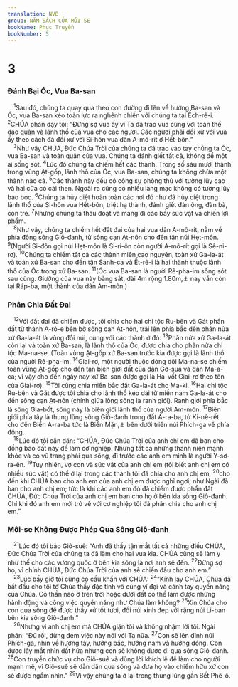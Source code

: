 ```yaml
---
translation: NVB
group: NĂM SÁCH CỦA MÔI-SE
bookName: Phục Truyền 
bookNumber: 5
---
```


<div class="title"><h1>3</h1><h3>Đánh Bại Óc, Vua Ba-san </h3></div>
<span class="verse phu_3_1"> <sup>1</sup>Sau đó, chúng ta quay qua theo con đường đi lên về hướng Ba-san và Óc, vua Ba-san kéo toàn lực ra nghênh chiến với chúng ta tại Ếch-rê-i. </span>
<span class="verse phu_3_2"><sup>2</sup>CHÚA phán dạy tôi: “Đừng sợ vua ấy vì Ta đã trao vua cùng với toàn thể đạo quân và lãnh thổ của vua cho các ngươi. Các ngươi phải đối xử với vua ấy theo cách đã đối xử với Si-hôn vua dân A-mô-rít ở Hết-bôn.” <br/></span>
<span class="verse phu_3_3"> <sup>3</sup>Như vậy CHÚA, Đức Chúa Trời của chúng ta đã trao vào tay chúng ta Óc, vua Ba-san và toàn quân của vua. Chúng ta đánh giết tất cả, không để một ai sống sót. </span>
<span class="verse phu_3_4"><sup>4</sup>Lúc đó chúng ta chiếm hết các thành. Trong số sáu mươi thành trong vùng Ạt-gốp, lãnh thổ của Óc, vua Ba-san, chúng ta không chừa một thành nào cả. </span>
<span class="verse phu_3_5"><sup>5</sup>Các thành này đều có công sự phòng thủ với tường lũy cao và hai cửa có cài then. Ngoài ra cũng có nhiều làng mạc không có tường lũy bao bọc. </span>
<span class="verse phu_3_6"><sup>6</sup>Chúng ta hủy diệt hoàn toàn các nơi đó như đã hủy diệt trong lãnh thổ của Si-hôn vua Hết-bôn, triệt hạ thành, đánh giết đàn ông, đàn bà, con trẻ. </span>
<span class="verse phu_3_7"><sup>7</sup>Nhưng chúng ta thâu đoạt và mang đi các bầy súc vật và chiến lợi phẩm. <br/></span>
<span class="verse phu_3_8"> <sup>8</sup>Như vậy, chúng ta chiếm hết đất đai của hai vua dân A-mô-rít, nằm về phía đông sông Giô-đanh, từ sông cạn Ạt-nôn cho đến tận núi Hẹt-môn. </span>
<span class="verse phu_3_9"><sup>9</sup>(Người Si-đôn gọi núi Hẹt-môn là Si-ri-ôn còn người A-mô-rít gọi là Sê-ni-rơ). </span>
<span class="verse phu_3_10"><sup>10</sup>Chúng ta chiếm tất cả các thành miền cao nguyên, toàn xứ Ga-la-át và toàn xứ Ba-san cho đến tận Sanh-ca và Ết-rê-i là hai thành thuộc lãnh thổ của Óc trong xứ Ba-san. </span>
<span class="verse phu_3_11"><sup>11</sup>(Óc vua Ba-san là người Rê-pha-im sống sót sau cùng. Giường của vua này bằng sắt, dài 4m rộng 1.80m,<a data-toggle="tooltip" data-placement="bottom" title="Nt: 9 am-ma x 4 am-ma">⚓</a> nay vẫn còn tại Ráp-ba, một thành của dân Am-môn.) <br/></span>
<div class="title"><h3>Phân Chia Đất Đai </h3></div>
<span class="verse phu_3_12"> <sup>12</sup>Với đất đai đã chiếm được, tôi chia cho hai chi tộc Ru-bên và Gát phần đất từ thành A-rô-e bên bờ sông cạn Ạt-nôn, trải lên phía bắc đến phân nửa xứ Ga-la-át là vùng đồi núi, cùng với các thành ở đó. </span>
<span class="verse phu_3_13"><sup>13</sup>Phân nửa xứ Ga-la-át còn lại và toàn xứ Ba-san, là lãnh thổ của Óc, được chia cho phân nửa chi tộc Ma-na-se. (Toàn vùng Ạt-gốp xứ Ba-san trước kia được gọi là lãnh thổ của người Rê-pha-im. </span>
<span class="verse phu_3_14"><sup>14</sup>Giai-rơ, một người thuộc dòng dõi Ma-na-se chiếm toàn vùng Ạt-gốp cho đến tận biên giới đất của dân Gơ-sua và dân Ma-a-ca; vì vậy cho đến ngày nay xứ Ba-san được gọi là Ha-vốt Giai-rơ theo tên của Giai-rơ). </span>
<span class="verse phu_3_15"><sup>15</sup>Tôi cũng chia miền bắc đất Ga-la-át cho Ma-ki. </span>
<span class="verse phu_3_16"><sup>16</sup>Hai chi tộc Ru-bên và Gát được tôi chia cho lãnh thổ kéo dài từ miền nam Ga-la-át cho đến sông cạn Ạt-nôn (chính giữa lòng sông là ranh giới). Ranh giới phía bắc là sông Gia-bốt, sông này là biên giới lãnh thổ của người Am-môn. </span>
<span class="verse phu_3_17"><sup>17</sup>Biên giới phía tây là thung lũng sông Giô-đanh trong đất A-ra-ba, từ Ki-nê-rết cho đến Biển A-ra-ba tức là Biển Mặn,<a data-toggle="tooltip" data-placement="bottom" title="Cũng gọi là Biển Chết">⚓</a> bên dưới triền núi Phích-ga về phía đông. <br/></span>
<span class="verse phu_3_18"> <sup>18</sup>Lúc đó tôi căn dặn: “CHÚA, Đức Chúa Trời của anh chị em đã ban cho đồng bào đất này để làm cơ nghiệp. Nhưng tất cả những thanh niên mạnh khỏe và có vũ trang phải qua sông, đi trước các anh em mình là người Y-sơ-ra-ên. </span>
<span class="verse phu_3_19"><sup>19</sup>Tuy nhiên, vợ con và súc vật của anh chị em (tôi biết anh chị em có nhiều súc vật) có thể ở lại trong các thành tôi đã chia cho anh chị em, </span>
<span class="verse phu_3_20"><sup>20</sup>cho đến khi CHÚA ban cho anh em của anh chị em được nghỉ ngơi, như Ngài đã ban cho anh chị em; tức là khi các anh em đó đã chiếm được phần đất CHÚA, Đức Chúa Trời của anh chị em ban cho họ ở bên kia sông Giô-đanh. Chỉ khi đó anh em mới trở về với cơ nghiệp tôi đã phân chia cho anh chị em.” <br/></span>
<div class="title"><h3>Môi-se Không Được Phép Qua Sông Giô-đanh </h3></div>
<span class="verse phu_3_21"> <sup>21</sup>Lúc đó tôi bảo Giô-suê: “Anh đã thấy tận mắt tất cả những điều CHÚA, Đức Chúa Trời của chúng ta đã làm cho hai vua kia. CHÚA cũng sẽ làm y như thế cho các vương quốc ở bên kia sông là nơi anh sẽ đến. </span>
<span class="verse phu_3_22"><sup>22</sup>Đừng sợ họ, vì chính CHÚA, Đức Chúa Trời của anh sẽ chiến đấu cho anh em.” <br/></span>
<span class="verse phu_3_23"> <sup>23</sup>Lúc bấy giờ tôi cũng có cầu khẩn với CHÚA: </span>
<span class="verse phu_3_24"><sup>24</sup>“Kính lạy CHÚA, Chúa đã bắt đầu cho tôi tớ Chúa thấy đặc tính vô cùng vĩ đại và cánh tay quyền năng của Chúa. Có thần nào ở trên trời hoặc dưới đất có thể làm được những hành động và công việc quyền năng như Chúa làm không? </span>
<span class="verse phu_3_25"><sup>25</sup>Xin Chúa cho con qua sông để được thấy xứ tốt tươi, đồi núi xinh đẹp với rặng núi Li-ban bên kia sông Giô-đanh.” <br/></span>
<span class="verse phu_3_26"> <sup>26</sup>Nhưng vì anh chị em mà CHÚA giận tôi và không nhậm lời tôi. Ngài phán: “Đủ rồi, đừng đem việc này nói với Ta nữa. </span>
<span class="verse phu_3_27"><sup>27</sup>Con sẽ lên đỉnh núi Phích-ga, nhìn về hướng tây, hướng bắc, hướng nam và hướng đông. Con được lấy mắt nhìn đất hứa nhưng con sẽ không được đi qua sông Giô-đanh. </span>
<span class="verse phu_3_28"><sup>28</sup>Con truyền chức vụ cho Giô-suê và dùng lời khích lệ để làm cho người mạnh mẽ, vì Giô-suê sẽ dẫn dân qua sông và đưa họ vào chiếm hữu xứ con sẽ được ngắm nhìn.” </span>
<span class="verse phu_3_29"><sup>29</sup>Vì vậy chúng ta ở lại trong thung lũng gần Bết Phê-ô. <br/></span>
